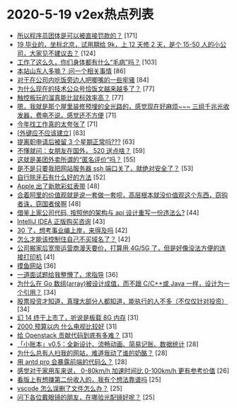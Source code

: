 # 2020-5-19 v2ex热点列表

+ [所以程序员团体是可以被直接罚款的？](https://www.v2ex.com/t/673191#reply171) [171]
+ [19 毕业的，坐标北京，试用期给 9k，上 12 天修 2 天，是个 15-50 人的小公司，大家见不建议去？](https://www.v2ex.com/t/673092#reply124) [124]
+ [工作了这么久，你们身体都有什么“毛病”吗？](https://www.v2ex.com/t/673209#reply103) [103]
+ [本站山东人多嘛？ 问一个相关事情](https://www.v2ex.com/t/673120#reply86) [86]
+ [对于在公司内吃饭旁边人吧唧嘴的一些牢骚](https://www.v2ex.com/t/673197#reply84) [84]
+ [为什么现在的技术公众号恰饭文越来越多了？](https://www.v2ex.com/t/673157#reply77) [77]
+ [触控板玩的溜真能比鼠标效率高？](https://www.v2ex.com/t/673234#reply77) [77]
+ [嗯，我就是那个屋里装修预埋的全光路的，感觉现在好麻烦~~~ 三组千兆光收发器，费电不说，感觉还不方便](https://www.v2ex.com/t/673101#reply71) [71]
+ [今年找工作真的太夸张了](https://www.v2ex.com/t/673153#reply71) [71]
+ [[外键应不应该建立]](https://www.v2ex.com/t/673284#reply63) [63]
+ [提离职申请后被留 3 个星期正常吗???](https://www.v2ex.com/t/673099#reply63) [63]
+ [不懂就问：女朋友在国外， 520 送点啥？](https://www.v2ex.com/t/673170#reply59) [59]
+ [这就是美团外卖所谓的“匿名评价”吗？](https://www.v2ex.com/t/673098#reply55) [55]
+ [是不是只要我把网站服务器 ssh 端口关了，就绝对安全了？](https://www.v2ex.com/t/673119#reply53) [53]
+ [自行除牙石有什么好的方法](https://www.v2ex.com/t/673188#reply52) [52]
+ [Apple 出了新款彩虹表带](https://www.v2ex.com/t/673281#reply48) [48]
+ [合着阿里的价值观就是说一套做一套呗，高层根本就没价值观这个东西，窃钩者诛，窃国者侯啊](https://www.v2ex.com/t/673276#reply48) [48]
+ [借鉴上家公司代码, 按照他的架构与 api 设计重写一份违法么?](https://www.v2ex.com/t/673144#reply44) [44]
+ [IntelliJ IDEA 正版购买咨询](https://www.v2ex.com/t/673187#reply43) [43]
+ [30 了，想考事业编上岸，来得及吗](https://www.v2ex.com/t/673143#reply42) [42]
+ [怎么才能该控制住自己不买域名了？](https://www.v2ex.com/t/673156#reply42) [42]
+ [公司搬家后宽带运营商漫天要价，打算用 4G/5G 了，但是好像没法方便的连接打印机](https://www.v2ex.com/t/673314#reply41) [41]
+ [摸鱼网站](https://www.v2ex.com/t/673161#reply36) [36]
+ [一道面试题给我整懵了，求指导](https://www.v2ex.com/t/673266#reply36) [36]
+ [为什么在 Go 数组(array)被设计成值，而不跟 C/C++或 Java 一样，设计为一个引用？](https://www.v2ex.com/t/673135#reply34) [34]
+ [股票投资才知道，真理大部分人都知道，能执行的人不多（不仅仅针对投资）](https://www.v2ex.com/t/673182#reply34) [34]
+ [幻 14 终于上市了，听说是板载 8G 内存](https://www.v2ex.com/t/673094#reply31) [31]
+ [2000 预算以内 什么电视比较好](https://www.v2ex.com/t/673127#reply31) [31]
+ [给 Openstack 贡献代码到底有多难？](https://www.v2ex.com/t/673218#reply31) [31]
+ [「小账本」v0.5：全新设计、流畅动画、简易记账、数据统计](https://www.v2ex.com/t/673086#reply28) [28]
+ [为什么总有人扫我的网站，难道我动了谁的奶酪？](https://www.v2ex.com/t/673151#reply28) [28]
+ [用 antd pro 会暴露前端的代码么？](https://www.v2ex.com/t/673240#reply28) [28]
+ [感觉对于家用车来说， 0-80km/h 加速时间比 0-100km/h 更有参考价值](https://www.v2ex.com/t/673096#reply26) [26]
+ [看版上有想赚第二份收入的，我有个想法靠谱吗](https://www.v2ex.com/t/673091#reply25) [25]
+ [vscode 怎么误删了文件怎么办？](https://www.v2ex.com/t/673123#reply25) [25]
+ [问下各位戴眼镜的朋友，在哪验光配镜好呢？](https://www.v2ex.com/t/673205#reply25) [25]
